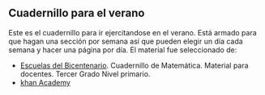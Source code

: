 ## Cuadernillo para el verano
Este es el cuadernillo para ir ejercitandose en el verano.
Está armado para que hagan una sección por semana así que pueden elegir un día cada semana y hacer una página por día.
El material fue seleccionado de:

  - [Escuelas del Bicentenario](http://www.ebicentenario.org.ar/). Cuadernillo de Matemática. Material para docentes. Tercer Grado Nivel primario. 
  - [khan Academy](http://es.khanacademy.org)